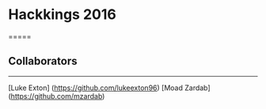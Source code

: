 # Hackkings 2016
=====

## Collaborators  
-----

[Luke Exton] (https://github.com/lukeexton96)
[Moad Zardab] (https://github.com/mzardab)

